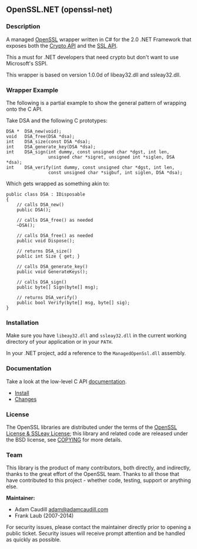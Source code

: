 ## OpenSSL.NET (openssl-net)

### Description

A managed [OpenSSL](https://www.openssl.org/) wrapper written in C# for the 2.0 .NET Framework that exposes both the [Crypto API](https://www.openssl.org/docs/crypto/crypto.html) and the [SSL API](https://www.openssl.org/docs/ssl/ssl.html).

This a must for .NET developers that need crypto but don't want to use Microsoft's SSPI.

This wrapper is based on version 1.0.0d of libeay32.dll and ssleay32.dll.

### Wrapper Example

The following is a partial example to show the general pattern of wrapping onto the C API.

Take DSA and the following C prototypes:

```
DSA *  DSA_new(void);
void   DSA_free(DSA *dsa);
int    DSA_size(const DSA *dsa);
int    DSA_generate_key(DSA *dsa);
int    DSA_sign(int dummy, const unsigned char *dgst, int len,
                unsigned char *sigret, unsigned int *siglen, DSA *dsa);
int    DSA_verify(int dummy, const unsigned char *dgst, int len,
                const unsigned char *sigbuf, int siglen, DSA *dsa);
```

Which gets wrapped as something akin to:

```
public class DSA : IDisposable
{
    // calls DSA_new()
    public DSA();

    // calls DSA_free() as needed
    ~DSA();

    // calls DSA_free() as needed
    public void Dispose();

    // returns DSA_size()
    public int Size { get; }

    // calls DSA_generate_key()
    public void GenerateKeys();

    // calls DSA_sign()
    public byte[] Sign(byte[] msg);

    // returns DSA_verify()
    public bool Verify(byte[] msg, byte[] sig);
}
```

### Installation

Make sure you have `libeay32.dll` and `ssleay32.dll` in the current working directory of your application or in your `PATH`.

In your .NET project, add a reference to the `ManagedOpenSsl.dll` assembly.

### Documentation

Take a look at the low-level C API [documentation](https://www.openssl.org/docs).

* [Install](INSTALL)
* [Changes](CHANGES)

### License

The OpenSSL libraries are distributed under the terms of the [OpenSSL License & SSLeay License](LICENSE); this library and related code are released under the BSD license, see [COPYING](COPYING) for more details.

### Team

This library is the product of many contributors, both directly, and indirectly, thanks to the great effort of the OpenSSL team. Thanks to all those that have contributed to this project - whether code, testing, support or anything else.

**Maintainer:**
 * Adam Caudill <adam@adamcaudill.com>
 * Frank Laub (2007-2014)

For security issues, please contact the maintainer directly prior to opening a public ticket. Security issues will receive prompt attention and be handled as quickly as possible.
